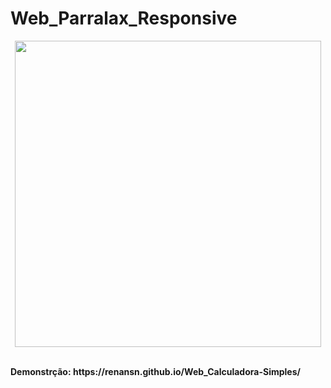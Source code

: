 
# Web_Parralax_Responsive
<p align="center">
    <img src="https://github.com/RenanSN/Web_Calculadora-Simples/blob/master/capa.png" width="490">
  </a>
</p>
<br>
<b> Demonstrção: https://renansn.github.io/Web_Calculadora-Simples/ <b>
